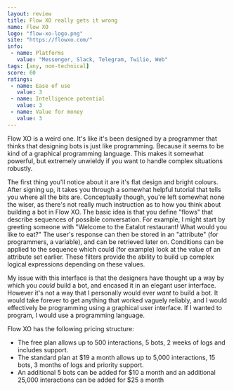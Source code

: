 ```yaml
---
layout: review
title: Flow XO really gets it wrong
name: Flow XO
logo: "flow-xo-logo.png"
site: "https://flowxo.com/"
info:
 - name: Platforms
   value: "Messenger, Slack, Telegram, Twilio, Web"
tags: [any, non-technical]
score: 60
ratings:
 - name: Ease of use
   value: 3
 - name: Intelligence potential
   value: 3
 - name: Value for money
   value: 3
---
```


Flow XO is a weird one. It's like it's been designed by a programmer
that thinks that designing bots is just like programming. Because it
seems to be kind of a graphical programming language. This makes it
somewhat powerful, but extremely unwieldy if you want to handle
complex situations robustly.

The first thing you'll notice about it are it's flat design and bright
colours. After signing up, it takes you through a somewhat helpful
tutorial that tells you where all the bits are. Conceptually though,
you're left somewhat none the wiser, as there's not really much
instruction as to how you think about building a bot in Flow XO. The
basic idea is that you define "flows" that describe sequences of
possible conversation. For example, I might start by greeting someone
with "Welcome to the Eatalot restaurant! What would you like to eat?"
The user's response can then be stored in an "attribute" (for
programmers, a variable), and can be retrieved later on. Conditions
can be applied to the sequence which could (for example) look at the
value of an attribute set earlier. These filters provide the ability
to build up complex logical expressions depending on these values.

My issue with this interface is that the designers have thought up a
way by which you _could_ build a bot, and encased it in an elegant
user interface. However it's not a way that I personally would ever
_want_ to build a bot. It would take forever to get anything that
worked vaguely reliably, and I would effectively be programming using
a graphical user interface. If I wanted to program, I would use a
programming language.

Flow XO has the following pricing structure:

 - The free plan allows up to 500 interactions, 5 bots, 2 weeks of
   logs and includes support.
 - The standard plan at $19 a month allows up to 5,000 interactions,
   15 bots, 3 months of logs and priority support.
 - An additional 5 bots can be added for $10 a month and an additional
   25,000 interactions can be added for $25 a month
